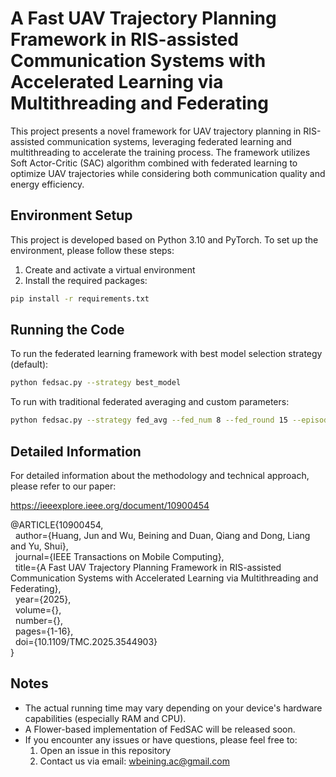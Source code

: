 # A Fast UAV Trajectory Planning Framework in RIS-assisted Communication Systems with Accelerated Learning via Multithreading and Federating

This project presents a novel framework for UAV trajectory planning in RIS-assisted communication systems, leveraging federated learning and multithreading to accelerate the training process. The framework utilizes Soft Actor-Critic (SAC) algorithm combined with federated learning to optimize UAV trajectories while considering both communication quality and energy efficiency.

## Environment Setup

This project is developed based on Python 3.10 and PyTorch. To set up the environment, please follow these steps:

1. Create and activate a virtual environment
2. Install the required packages:

```bash
pip install -r requirements.txt
```

## Running the Code

To run the federated learning framework with best model selection strategy (default):
```bash
python fedsac.py --strategy best_model
```

To run with traditional federated averaging and custom parameters:
```bash
python fedsac.py --strategy fed_avg --fed_num 8 --fed_round 15 --episode 30
```

## Detailed Information

For detailed information about the methodology and technical approach, please refer to our paper:

https://ieeexplore.ieee.org/document/10900454 <br>

<div class="bibtex-container">
@ARTICLE{10900454,<br>
&nbsp;&nbsp;author={Huang, Jun and Wu, Beining and Duan, Qiang and Dong, Liang and Yu, Shui},<br>
&nbsp;&nbsp;journal={IEEE Transactions on Mobile Computing},<br>
&nbsp;&nbsp;title={A Fast UAV Trajectory Planning Framework in RIS-assisted Communication Systems with Accelerated Learning via Multithreading and Federating},<br>
&nbsp;&nbsp;year={2025},<br>
&nbsp;&nbsp;volume={},<br>
&nbsp;&nbsp;number={},<br>
&nbsp;&nbsp;pages={1-16},<br>
&nbsp;&nbsp;doi={10.1109/TMC.2025.3544903}<br>
}
</div>

## Notes

- The actual running time may vary depending on your device's hardware capabilities (especially RAM and CPU).
- A Flower-based implementation of FedSAC will be released soon.
- If you encounter any issues or have questions, please feel free to:
  1. Open an issue in this repository
  2. Contact us via email: wbeining.ac@gmail.com
